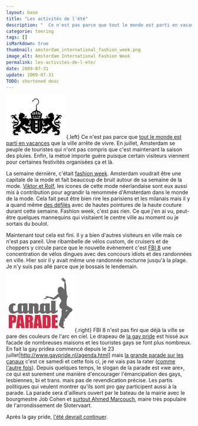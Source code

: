 ```yaml
---
layout: base
title: "Les activités de l'été"
description: "  Ce n'est pas parce que tout le monde est parti en vacances que la ville arrête de vivre. En juillet, Amsterdam se peuple de touristes qui n'ont pas compris q"
categorie: toering
tags: []
isMarkdown: true
thumbnail: amsterdam_international_fashion_week.png
image_alt: Amsterdam International Fashion Week
permalink: les-activites-de-l-ete/
date: 2009-07-31
update: 2009-07-31
TODO: shortened desc
---
```


![Amsterdam International Fashion Week](amsterdam_international_fashion_week.png){.left}
Ce n'est pas parce que [tout le monde est parti en vacances](/millions-de-neerlandais) que la ville arrête de vivre. En juillet, Amsterdam se peuple de touristes qui n'ont pas compris que c'est maintenant la saison des pluies. Enfin, la métoé importe guère puisque certain visiteurs viennent pour certaines festivités organisées ça et là.

La semaine dernière, c'était [fashion week](http://www.amsterdamfashionweek.com/). Amsterdam voudrait être une capitale de la mode et fait beaucoup de bruit autour de sa semaine de la mode. [Viktor et Rolf](http://www.viktor-rolf.com/index.htm), les icones de cette mode néerlandaise sont eux aussi mis à contribution pour agrandir la renommée d'Amsterdam dans le monde de la mode. Cela fait peut être bien rire les parisiens et les milanais mais il y a quand même [des défilés](http://www.ethicle.com/nl/search.php?q=amsterdam+fashion+week&time=1d&type=images&sa=Search) avec de hautes pointures de la haute couture durant cette semaine. Fashion week, c'est pas rien. Ce que j'en ai vu, peut-être quelques mannequins qui visitaient le centre ville au moment ou je sortais du boulot.

Maintenant tout cela est fini. Il y a bien d'autres visiteurs en ville mais ce n'est pas pareil. Une ribambelle de vélos custom, de cruisers et de choppers y circule parce que le nouvelle évènement c'est [FBI 8](http://www.choppernewsnetwork.com/fbi-part-8/fbi-8-program) une concentration de vélos dingues avec des concours idiots et des randonnées en ville. Hier soir il y avait même une randonnée nocturne jusqu'à la plage. Je n'y suis pas allé parce que je bossais le lendemain.

![Canal Parade](canalparade-nl.png){.right}
FBI 8 n'est pas fini que déjà la ville se pare des couleurs de l'arc en ciel. Le drapeau de [la gay pride](http://www.gaypride.nl/) est hissé aux facade de nombreuses maisons et les touristes gays se font plus nombreux. En fait la gay pridea commencé depuis le 23 juillet|http://www.gaypride.nl/agenda.html] mais [la grande parade sur les canaux](http://www.canalparade.nl/) c'est ce samedi et cette fois ci, je ne vais pas la rater ([comme l'autre fois](/amsterdam-ville-de-la-fierte-gay)). Depuis quelques temps, le slogan de la parade est «we are», ce qui est surement une manière d'encourager l'émancipation des gays, lesbiennes, bi et trans. mais pas de revendication précise. Les partis politiques qui veulent montrer qu'ils sont pro gay participent aussi à la parade. La parade sera d'ailleurs ouvert par le bateau de la mairie avec le bourgmestre Job Cohen et [surtout Ahmed Marcouch](http://www.parool.nl/parool/nl/5/POLITIEK/article/detail/255997/2009/07/29/De-gayboot-van-Marcouch-is-vol.dhtml), maire très populaire de l'arrondissement de Slotervaart.

Après la gay pride, [l'été devrait continuer](/le-retour-du-general-ete).
